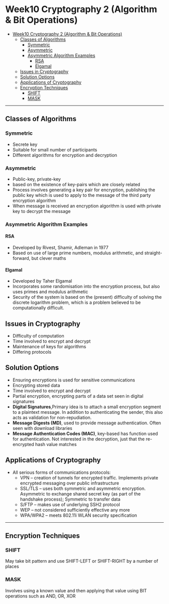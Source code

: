 # Week10 Cryptography 2 (Algorithm & Bit Operations)

- [Week10 Cryptography 2 (Algorithm & Bit Operations)](#week10-cryptography-2-algorithm--bit-operations)
  - [Classes of Algorithms](#classes-of-algorithms)
    - [Symmetric](#symmetric)
    - [Asymmetric](#asymmetric)
    - [Asymmetric Algorithm Examples](#asymmetric-algorithm-examples)
      - [RSA](#rsa)
      - [Elgamal](#elgamal)
  - [Issues in Cryptography](#issues-in-cryptography)
  - [Solution Options](#solution-options)
  - [Applications of Cryptography](#applications-of-cryptography)
  - [Encryption Techniques](#encryption-techniques)
    - [SHIFT](#shift)
    - [MASK](#mask)

---

## Classes of Algorithms

### Symmetric

- Secrete key
- Suitable for small number of participants
- Different algorithms for encryption and decryption

### Asymmetric

- Public-key, private-key
- based on the existence of key-pairs which are closely related
- Process involves generating a key pair for encryption, publishing the public key which is used to apply to the message of the third party encryption algorithm
- When message is received an encryption algorithm is used with private key to decrypt the message

### Asymmetric Algorithm Examples

#### RSA

- Developed by Rivest, Shamir, Adleman in 1977
- Based on use of large prime numbers, modulus
  arithmetic, and straight-forward, but clever maths

#### Elgamal

- Developed by Taher Elgamal
- Incorporates some randomisation into the encryption process, but also uses primes and modulus arithmetic
- Security of the system is based on the (present)
  difficulty of solving the discrete logarithm problem, which is a problem believed to be computationally
  difficult.

## Issues in Cryptography

- Difficulty of computation
- Time involved to encrypt and decrypt
- Maintenance of keys for algorithms
- Differing protocols

## Solution Options

- Ensuring encryptions is used for sensitive communications
- Encrypting stored data
- Time involved to encrypt and decrypt
- Partial encryption, encrypting parts of a data set seen in digital signatures
- **Digital Signatures**,Primary idea is to attach a small encryption segment to a plaintext message. In addition to authenticating the sender, this also acts as validation for non-repudiation.
- **Message Digests (MD)**, used to provide
  message authentication. Often seen with download libraries
- **Message Authentication Codes (MAC)**, key-based has function used for authentication. Not interested in the decryption, just that the re-encrypted hash value matches

## Applications of Cryptography

- All serious forms of communications protocols:
  - VPN – creation of tunnels for encrypted traffic. Implements private encrypted messaging over public infrastructure
  - SSL/TLS – uses both symmetric and asymmetric encryption. Asymmetric to exchange shared secret key (as part of the handshake process); Symmetric to transfer data
  - S/FTP – makes use of underlying SSH2 protocol
  - WEP – not considered sufficiently effective any more
  - WPA/WPA2 – meets 802.11i WLAN security specification

---

## Encryption Techniques

### SHIFT

May take bit pattern and use SHIFT-LEFT or SHIFT-RIGHT by a number of places

### MASK

Involves using a known value and then applying that value using BIT operations such as AND, OR, XOR
